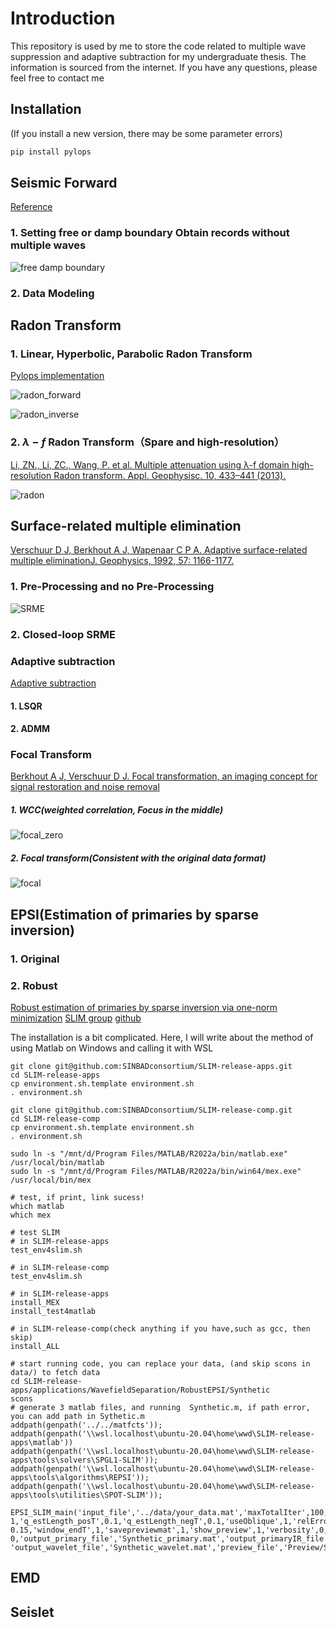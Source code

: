 # Introduction

This repository is used by me to store the code related to multiple wave suppression and adaptive subtraction for my undergraduate thesis. The information is sourced from the internet. If you have any questions, please feel free to contact me

## Installation
(If you install a new version, there may be some parameter errors)
```python
pip install pylops
```

## Seismic Forward

[Reference](https://github.com/DIG-Kaust/Adaptive-subtraction/blob/master/notebooks/Data_Modeling.ipynb)

### 1. Setting free or damp boundary Obtain records without multiple waves

![free damp boundary](https://github.com/Lipeng-Lai/Mutiples_Suppression/blob/main/images/free_damp_boundary.png)

### 2. Data Modeling

## Radon Transform

### 1. Linear, Hyperbolic, Parabolic Radon Transform

[Pylops implementation](https://pylops.readthedocs.io/en/stable/api/generated/pylops.signalprocessing.FourierRadon2D.html)

![radon_forward](https://github.com/Lipeng-Lai/Mutiples_Suppression/blob/main/images/radon_forward.png)

![radon_inverse](https://github.com/Lipeng-Lai/Mutiples_Suppression/blob/main/images/radon_inverse.png)

### 2. $\lambda-f$ Radon Transform（Spare and high-resolution）

[Li, ZN., Li, ZC., Wang, P. et al. Multiple attenuation using λ-f domain high-resolution Radon transform. Appl. Geophysisc. 10, 433–441 (2013).](https://doi.org/10.1007/s11770-013-0405-1)

![radon](https://github.com/Lipeng-Lai/Mutiples_Suppression/blob/main/images/radon.png)


## Surface-related multiple elimination

[Verschuur D J, Berkhout A J, Wapenaar C P A. Adaptive surface-related multiple eliminationJ. Geophysics, 1992, 57: 1166-1177.](https://library.seg.org/doi/abs/10.1190/1.1443330)

### 1. Pre-Processing and no Pre-Processing

![SRME](https://github.com/Lipeng-Lai/Mutiples_Suppression/blob/main/images/SRME.png)

### 2. Closed-loop SRME

### Adaptive subtraction

[Adaptive subtraction](https://github.com/DIG-Kaust/Adaptive-subtraction/blob/master/notebooks/Adaptive_Subtraction.ipynb)
#### 1.  LSQR

#### 2.  ADMM

### Focal Transform

[Berkhout A J, Verschuur D J. Focal transformation, an imaging concept for signal restoration and noise removal](https://library.seg.org/doi/abs/10.1190/1.2356996)

##### 1. WCC(weighted correlation, Focus in the middle) 

![focal_zero](https://github.com/Lipeng-Lai/Mutiples_Suppression/blob/main/images/focal_zero.png)

##### 2. Focal transform(Consistent with the original data format)

![focal](https://github.com/Lipeng-Lai/Mutiples_Suppression/blob/main/images/focal.png)

## EPSI(Estimation of primaries by sparse inversion)

### 1. Original

### 2. Robust 
[Robust estimation of primaries by sparse inversion via one-norm minimization](https://library.seg.org/doi/10.1190/geo2012-0097.1)
[SLIM group](https://slim.gatech.edu/SoftwareDemos/applications/WavefieldSeparation/RobustEPSI/example.html)
[github](https://github.com/SINBADconsortium/SLIM-release-apps)

The installation is a bit complicated. Here, I will write about the method of using Matlab on Windows and calling it with WSL

```
git clone git@github.com:SINBADconsortium/SLIM-release-apps.git
cd SLIM-release-apps
cp environment.sh.template environment.sh
. environment.sh
```

```
git clone git@github.com:SINBADconsortium/SLIM-release-comp.git
cd SLIM-release-comp
cp environment.sh.template environment.sh
. environment.sh
```

```
sudo ln -s "/mnt/d/Program Files/MATLAB/R2022a/bin/matlab.exe" /usr/local/bin/matlab
sudo ln -s "/mnt/d/Program Files/MATLAB/R2022a/bin/win64/mex.exe" /usr/local/bin/mex

# test, if print, link sucess!
which matlab
which mex

# test SLIM
# in SLIM-release-apps
test_env4slim.sh

# in SLIM-release-comp
test_env4slim.sh

# in SLIM-release-apps
install_MEX
install_test4matlab

# in SLIM-release-comp(check anything if you have,such as gcc, then skip)
install_ALL

# start running code, you can replace your data, (and skip scons in data/) to fetch data
cd SLIM-release-apps/applications/WavefieldSeparation/RobustEPSI/Synthetic
scons
# generate 3 matlab files, and running  Synthetic.m, if path error, you can add path in Sythetic.m
addpath(genpath('../../matfcts'));
addpath(genpath('\\wsl.localhost\ubuntu-20.04\home\wwd\SLIM-release-apps\matlab'))
addpath(genpath('\\wsl.localhost\ubuntu-20.04\home\wwd\SLIM-release-apps\tools\solvers\SPGL1-SLIM'));
addpath(genpath('\\wsl.localhost\ubuntu-20.04\home\wwd\SLIM-release-apps\tools\algorithms\REPSI'));
addpath(genpath('\\wsl.localhost\ubuntu-20.04\home\wwd\SLIM-release-apps\tools\utilities\SPOT-SLIM'));

EPSI_SLIM_main('input_file','../data/your_data.mat','maxTotalIter',100,'padtime',11,'topmuteT',
1,'q_estLength_posT',0.1,'q_estLength_negT',0.1,'useOblique',1,'relError',0.05,'window_startT',
0.15,'window_endT',1,'savepreviewmat',1,'show_preview',1,'verbosity',0,'useSparsity',0,'parallel',
0,'output_primary_file','Synthetic_primary.mat','output_primaryIR_file','Synthetic_primaryIR.mat',
'output_wavelet_file','Synthetic_wavelet.mat','preview_file','Preview/Synthetic_preview.mat','sol_file','Results/Synthetic_result.mat');

```

## EMD


## Seislet
